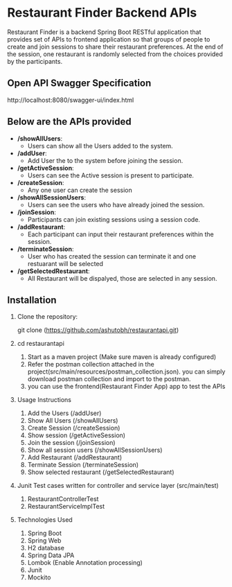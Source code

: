 # Restaurant Finder Backend APIs

Restaurant Finder is a backend Spring Boot RESTful application that provides set of APIs to frontend application so that groups of people to create and join sessions to share their restaurant preferences. At the end of the session, one restaurant is randomly selected from the choices provided by the participants.

## Open API Swagger Specification
http://localhost:8080/swagger-ui/index.html
## Below are the APIs provided
- **/showAllUsers**: 
  - Users can show all the Users added to the system.
- **/addUser**: 
  - Add User the to the system before joining the session.
- **/getActiveSession**: 
  - Users can see the Active session is present to participate.
- **/createSession**: 
  - Any one user can create the session
- **/showAllSessionUsers**: 
  - Users can see the users who have already joined the session.
- **/joinSession**: 
  - Participants can join existing sessions using a session code.
- **/addRestaurant**: 
  - Each participant can input their restaurant preferences within the session.
- **/terminateSession**: 
  - User who has created the session can terminate it and one restuarant will be selected
- **/getSelectedRestaurant**: 
  - All Restaurant will be dispalyed, those are selected in any session.

## Installation

1. Clone the repository:

   git clone (https://github.com/ashutobh/restaurantapi.git)

2. cd restaurantapi
   1. Start as a maven project (Make sure maven is already configured)
   2. Refer the postman collection attached in the project(src/main/resources/postman_collection.json). you can simply download postman collection and import to the postman.
   3. you can use the frontend(Restaurant Finder App) app to test the APIs

3. Usage Instructions
   1. Add the Users (/addUser)
   2. Show All Users (/showAllUsers)
   3. Create Session (/createSession)
   4. Show session (/getActiveSession)
   5. Join the session (/joinSession)
   6. Show all session users (/showAllSessionUsers)
   7. Add Restaurant (/addRestaurant)
   8. Terminate Session (/terminateSession)
   9. Show selected restaurant (/getSelectedRestaurant)

4. Junit Test cases written for controller and service layer (src/main/test)
   1. RestaurantControllerTest
   2. RestaurantServiceImplTest

5. Technologies Used
   1. Spring Boot
   2. Spring Web
   3. H2 database
   4. Spring Data JPA
   5. Lombok (Enable Annotation processing)
   6. Junit
   7. Mockito
